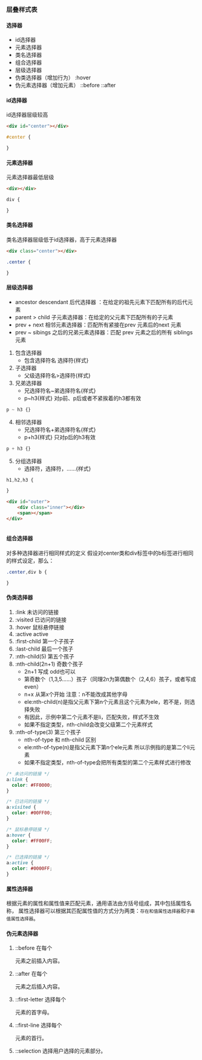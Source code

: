 ### 层叠样式表

#### 选择器
* id选择器
* 元素选择器
* 类名选择器
* 组合选择器
* 层级选择器
* 伪类选择器（增加行为） :hover
* 伪元素选择器（增加元素） ::before ::after

#### id选择器
id选择器层级较高
```html
<div id="center"></div>
```
```css
#center {

}
```
#### 元素选择器
元素选择器最低层级
```html
<div></div>
```
```css
div {

}
```
#### 类名选择器
类名选择器层级低于id选择器，高于元素选择器
```html
<div class="center"></div>
```
```css
.center {

}
```

#### 层级选择器
* ancestor descendant 后代选择器 ：在给定的祖先元素下匹配所有的后代元素
* parent > child 子元素选择器：在给定的父元素下匹配所有的子元素
* prev + next 相邻元素选择器：匹配所有紧接在prev 元素后的next 元素
* prev ~ sibings 之后的兄弟元素选择器：匹配 prev 元素之后的所有 siblings 元素

1. 包含选择器
    * 包含选择符名 选择符{样式}
2. 子选择器
    * 父级选择符名>选择符{样式}
3. 兄弟选择器
    * 兄选择符名~弟选择符名{样式}
    * p~h3{样式} 对p前、p后或者不紧挨着的h3都有效
```css
p ~ h3 {}
```
4. 相邻选择器
    * 兄选择符名+弟选择符名{样式}
    * p+h3{样式} 只对p后的h3有效
```css
p + h3 {}
```
5. 分组选择器
    * 选择符，选择符，……{样式}
```css
h1,h2,h3 {

}
```
```html
<div id="outer">
    <div class="inner"></div>
    <span></span>
</div>
```
```css

```
#### 组合选择器
对多种选择器进行相同样式的定义
假设对center类和div标签中的b标签进行相同的样式设定，那么：
```css
.center,div b {

}
```
#### 伪类选择器
1. :link 未访问的链接
2. :visited 已访问的链接
3. :hover 鼠标悬停链接
4. :active active
5. :first-child 第一个子孩子
6. :last-child 最后一个孩子
7. :nth-child(5)  第五个孩子
8. :nth-child(2n+1) 奇数个孩子
    * 2n+1 写成 odd也可以
    * 第奇数个（1,3,5……）孩子（同理2n为第偶数个（2,4,6）孩子，或者写成even）
    * n+x 从第x个开始 注意：n不能改成其他字母
    * ele:nth-child(n)是指父元素下第n个元素且这个元素为ele，若不是，则选择失败
    * 有因此，示例中第二个元素不是li，匹配失败，样式不生效
    * 如果不指定类型，nth-child会改变父级第二个元素样式
9. :nth-of-type(3) 第三个孩子
    * nth-of-type 和  nth-child 区别
    * ele:nth-of-type(n)是指父元素下第n个ele元素 所以示例指的是第二个li元素
    * 如果不指定类型，nth-of-type会把所有类型的第二个元素样式进行修改

```css
/* 未访问的链接 */
a:link {
  color: #FF0000;
}

/* 已访问的链接 */
a:visited {
  color: #00FF00;
}

/* 鼠标悬停链接 */
a:hover {
  color: #FF00FF;
}

/* 已选择的链接 */
a:active {
  color: #0000FF;
}
```

#### 属性选择器
根据元素的属性和属性值来匹配元素，通用语法由方括号组成，其中包括属性名称， 属性选择器可以根据其匹配属性值的方式分为两类：`存在和值属性选择器`和`子串值属性选择器`。

#### 伪元素选择器
1. ::before 在每个 <p> 元素之前插入内容。
2. ::after 在每个 <p> 元素之后插入内容。
3. ::first-letter 选择每个 <p> 元素的首字母。
4. ::first-line 选择每个 <p> 元素的首行。
5. ::selection 选择用户选择的元素部分。
